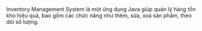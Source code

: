 Inventory Management System là một ứng dụng Java giúp quản lý hàng tồn kho hiệu quả, bao gồm các chức năng như thêm, sửa, xoá sản phẩm, theo dõi số lượng.
